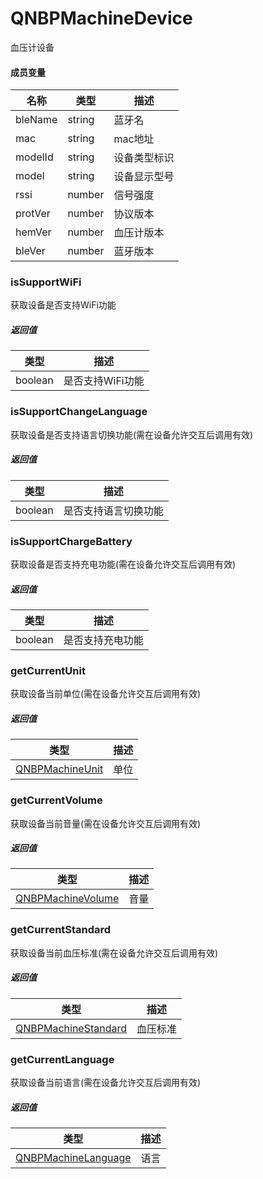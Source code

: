 # QNBPMachineDevice

血压计设备

#### 成员变量

| 名称      | 类型     | 描述     |
|---------|--------|--------|
| bleName | string | 蓝牙名    |
| mac     | string | mac地址  |
| modelId | string | 设备类型标识 |
| model   | string | 设备显示型号 |
| rssi    | number | 信号强度   |
| protVer | number | 协议版本   |
| hemVer  | number | 血压计版本  |
| bleVer  | number | 蓝牙版本   |

### isSupportWiFi

获取设备是否支持WiFi功能

##### 返回值

| 类型      | 描述         |
|---------|------------|
| boolean | 是否支持WiFi功能 |

### isSupportChangeLanguage

获取设备是否支持语言切换功能(需在设备允许交互后调用有效)

##### 返回值

| 类型      | 描述         |
|---------|------------|
| boolean | 是否支持语言切换功能 |

### isSupportChargeBattery

获取设备是否支持充电功能(需在设备允许交互后调用有效)

##### 返回值

| 类型      | 描述       |
|---------|----------|
| boolean | 是否支持充电功能 |

### getCurrentUnit

获取设备当前单位(需在设备允许交互后调用有效)

##### 返回值

| 类型                                                | 描述 |
|---------------------------------------------------|----|
| [QNBPMachineUnit](../Constant/QNBPMachineUnit.md) | 单位 |

### getCurrentVolume

获取设备当前音量(需在设备允许交互后调用有效)

##### 返回值

| 类型                                                    | 描述 |
|-------------------------------------------------------|----|
| [QNBPMachineVolume](../Constant/QNBPMachineVolume.md) | 音量 |

### getCurrentStandard

获取设备当前血压标准(需在设备允许交互后调用有效)

##### 返回值

| 类型                                                        | 描述   |
|-----------------------------------------------------------|------|
| [QNBPMachineStandard](../Constant/QNBPMachineStandard.md) | 血压标准 |

### getCurrentLanguage

获取设备当前语言(需在设备允许交互后调用有效)

##### 返回值

| 类型                                                        | 描述 |
|-----------------------------------------------------------|----|
| [QNBPMachineLanguage](../Constant/QNBPMachineLanguage.md) | 语言 |

